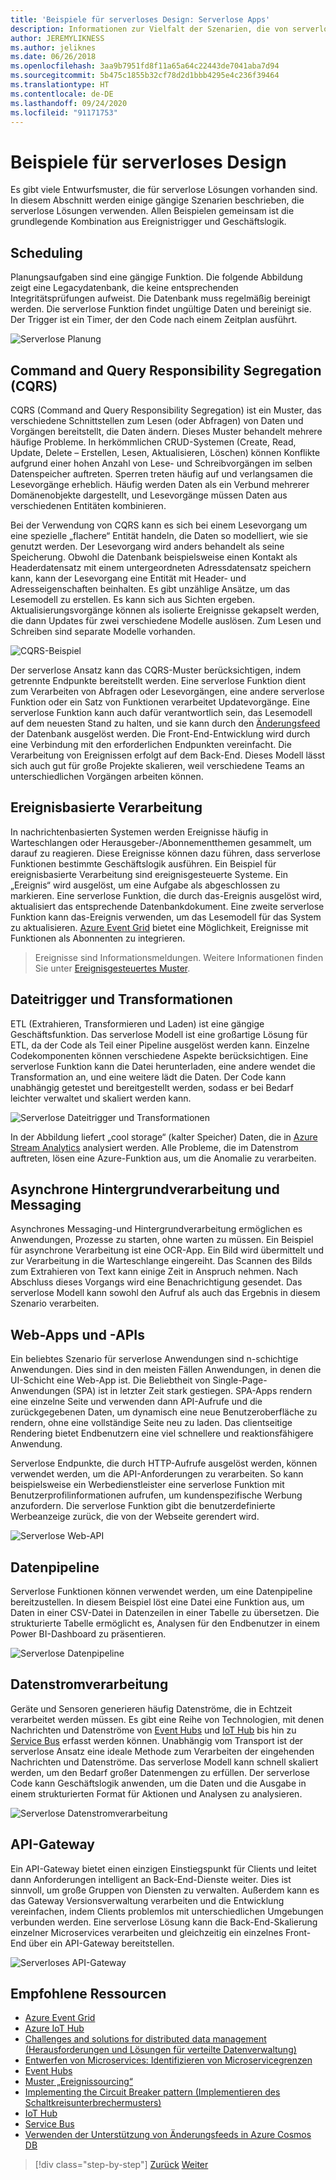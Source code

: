 ```yaml
---
title: 'Beispiele für serverloses Design: Serverlose Apps'
description: Informationen zur Vielfalt der Szenarien, die von serverlosen Architekturen unterstützt werden, von der Planung und ereignisbasierten Verarbeitung über Dateitrigger bis hin zu Streamingprozessen.
author: JEREMYLIKNESS
ms.author: jeliknes
ms.date: 06/26/2018
ms.openlocfilehash: 3aa9b7951fd8f11a65a64c22443de7041aba7d94
ms.sourcegitcommit: 5b475c1855b32cf78d2d1bbb4295e4c236f39464
ms.translationtype: HT
ms.contentlocale: de-DE
ms.lasthandoff: 09/24/2020
ms.locfileid: "91171753"
---
```

# <a name="serverless-design-examples"></a>Beispiele für serverloses Design

Es gibt viele Entwurfsmuster, die für serverlose Lösungen vorhanden sind. In diesem Abschnitt werden einige gängige Szenarien beschrieben, die serverlose Lösungen verwenden. Allen Beispielen gemeinsam ist die grundlegende Kombination aus Ereignistrigger und Geschäftslogik.

## <a name="scheduling"></a>Scheduling

Planungsaufgaben sind eine gängige Funktion. Die folgende Abbildung zeigt eine Legacydatenbank, die keine entsprechenden Integritätsprüfungen aufweist. Die Datenbank muss regelmäßig bereinigt werden. Die serverlose Funktion findet ungültige Daten und bereinigt sie. Der Trigger ist ein Timer, der den Code nach einem Zeitplan ausführt.

![Serverlose Planung](./media/serverless-scheduling.png)

## <a name="command-and-query-responsibility-segregation-cqrs"></a>Command and Query Responsibility Segregation (CQRS)

CQRS (Command and Query Responsibility Segregation) ist ein Muster, das verschiedene Schnittstellen zum Lesen (oder Abfragen) von Daten und Vorgängen bereitstellt, die Daten ändern. Dieses Muster behandelt mehrere häufige Probleme. In herkömmlichen CRUD-Systemen (Create, Read, Update, Delete – Erstellen, Lesen, Aktualisieren, Löschen) können Konflikte aufgrund einer hohen Anzahl von Lese- und Schreibvorgängen im selben Datenspeicher auftreten. Sperren treten häufig auf und verlangsamen die Lesevorgänge erheblich. Häufig werden Daten als ein Verbund mehrerer Domänenobjekte dargestellt, und Lesevorgänge müssen Daten aus verschiedenen Entitäten kombinieren.

Bei der Verwendung von CQRS kann es sich bei einem Lesevorgang um eine spezielle „flachere“ Entität handeln, die Daten so modelliert, wie sie genutzt werden. Der Lesevorgang wird anders behandelt als seine Speicherung. Obwohl die Datenbank beispielsweise einen Kontakt als Headerdatensatz mit einem untergeordneten Adressdatensatz speichern kann, kann der Lesevorgang eine Entität mit Header- und Adresseigenschaften beinhalten. Es gibt unzählige Ansätze, um das Lesemodell zu erstellen. Es kann sich aus Sichten ergeben. Aktualisierungsvorgänge können als isolierte Ereignisse gekapselt werden, die dann Updates für zwei verschiedene Modelle auslösen. Zum Lesen und Schreiben sind separate Modelle vorhanden.

![CQRS-Beispiel](./media/cqrs-example.png)

Der serverlose Ansatz kann das CQRS-Muster berücksichtigen, indem getrennte Endpunkte bereitstellt werden. Eine serverlose Funktion dient zum Verarbeiten von Abfragen oder Lesevorgängen, eine andere serverlose Funktion oder ein Satz von Funktionen verarbeitet Updatevorgänge. Eine serverlose Funktion kann auch dafür verantwortlich sein, das Lesemodell auf dem neuesten Stand zu halten, und sie kann durch den [Änderungsfeed](/azure/cosmos-db/change-feed) der Datenbank ausgelöst werden. Die Front-End-Entwicklung wird durch eine Verbindung mit den erforderlichen Endpunkten vereinfacht. Die Verarbeitung von Ereignissen erfolgt auf dem Back-End. Dieses Modell lässt sich auch gut für große Projekte skalieren, weil verschiedene Teams an unterschiedlichen Vorgängen arbeiten können.

## <a name="event-based-processing"></a>Ereignisbasierte Verarbeitung

In nachrichtenbasierten Systemen werden Ereignisse häufig in Warteschlangen oder Herausgeber-/Abonnementthemen gesammelt, um darauf zu reagieren. Diese Ereignisse können dazu führen, dass serverlose Funktionen bestimmte Geschäftslogik ausführen. Ein Beispiel für ereignisbasierte Verarbeitung sind ereignisgesteuerte Systeme. Ein „Ereignis“ wird ausgelöst, um eine Aufgabe als abgeschlossen zu markieren. Eine serverlose Funktion, die durch das-Ereignis ausgelöst wird, aktualisiert das entsprechende Datenbankdokument. Eine zweite serverlose Funktion kann das-Ereignis verwenden, um das Lesemodell für das System zu aktualisieren. [Azure Event Grid](/azure/event-grid/overview) bietet eine Möglichkeit, Ereignisse mit Funktionen als Abonnenten zu integrieren.

> Ereignisse sind Informationsmeldungen. Weitere Informationen finden Sie unter [Ereignisgesteuertes Muster](/azure/architecture/patterns/event-sourcing).

## <a name="file-triggers-and-transformations"></a>Dateitrigger und Transformationen

ETL (Extrahieren, Transformieren und Laden) ist eine gängige Geschäftsfunktion. Das serverlose Modell ist eine großartige Lösung für ETL, da der Code als Teil einer Pipeline ausgelöst werden kann. Einzelne Codekomponenten können verschiedene Aspekte berücksichtigen. Eine serverlose Funktion kann die Datei herunterladen, eine andere wendet die Transformation an, und eine weitere lädt die Daten. Der Code kann unabhängig getestet und bereitgestellt werden, sodass er bei Bedarf leichter verwaltet und skaliert werden kann.

![Serverlose Dateitrigger und Transformationen](./media/serverless-file-triggers.png)

In der Abbildung liefert „cool storage“ (kalter Speicher) Daten, die in [Azure Stream Analytics](/azure/stream-analytics) analysiert werden. Alle Probleme, die im Datenstrom auftreten, lösen eine Azure-Funktion aus, um die Anomalie zu verarbeiten.

## <a name="asynchronous-background-processing-and-messaging"></a>Asynchrone Hintergrundverarbeitung und Messaging

Asynchrones Messaging-und Hintergrundverarbeitung ermöglichen es Anwendungen, Prozesse zu starten, ohne warten zu müssen. Ein Beispiel für asynchrone Verarbeitung ist eine OCR-App. Ein Bild wird übermittelt und zur Verarbeitung in die Warteschlange eingereiht. Das Scannen des Bilds zum Extrahieren von Text kann einige Zeit in Anspruch nehmen. Nach Abschluss dieses Vorgangs wird eine Benachrichtigung gesendet. Das serverlose Modell kann sowohl den Aufruf als auch das Ergebnis in diesem Szenario verarbeiten.

## <a name="web-apps-and-apis"></a>Web-Apps und -APIs

Ein beliebtes Szenario für serverlose Anwendungen sind n-schichtige Anwendungen. Dies sind in den meisten Fällen Anwendungen, in denen die UI-Schicht eine Web-App ist. Die Beliebtheit von Single-Page-Anwendungen (SPA) ist in letzter Zeit stark gestiegen. SPA-Apps rendern eine einzelne Seite und verwenden dann API-Aufrufe und die zurückgegebenen Daten, um dynamisch eine neue Benutzeroberfläche zu rendern, ohne eine vollständige Seite neu zu laden. Das clientseitige Rendering bietet Endbenutzern eine viel schnellere und reaktionsfähigere Anwendung.

Serverlose Endpunkte, die durch HTTP-Aufrufe ausgelöst werden, können verwendet werden, um die API-Anforderungen zu verarbeiten. So kann beispielsweise ein Werbedienstleister eine serverlose Funktion mit Benutzerprofilinformationen aufrufen, um kundenspezifische Werbung anzufordern. Die serverlose Funktion gibt die benutzerdefinierte Werbeanzeige zurück, die von der Webseite gerendert wird.

![Serverlose Web-API](./media/serverless-web-api.png)

## <a name="data-pipeline"></a>Datenpipeline

Serverlose Funktionen können verwendet werden, um eine Datenpipeline bereitzustellen. In diesem Beispiel löst eine Datei eine Funktion aus, um Daten in einer CSV-Datei in Datenzeilen in einer Tabelle zu übersetzen. Die strukturierte Tabelle ermöglicht es, Analysen für den Endbenutzer in einem Power BI-Dashboard zu präsentieren.

![Serverlose Datenpipeline](./media/serverless-data-pipeline.png)

## <a name="stream-processing"></a>Datenstromverarbeitung

Geräte und Sensoren generieren häufig Datenströme, die in Echtzeit verarbeitet werden müssen. Es gibt eine Reihe von Technologien, mit denen Nachrichten und Datenströme von [Event Hubs](/azure/event-hubs/event-hubs-what-is-event-hubs) und [IoT Hub](/azure/iot-hub) bis hin zu [Service Bus](/azure/service-bus) erfasst werden können. Unabhängig vom Transport ist der serverlose Ansatz eine ideale Methode zum Verarbeiten der eingehenden Nachrichten und Datenströme. Das serverlose Modell kann schnell skaliert werden, um den Bedarf großer Datenmengen zu erfüllen. Der serverlose Code kann Geschäftslogik anwenden, um die Daten und die Ausgabe in einem strukturierten Format für Aktionen und Analysen zu analysieren.

![Serverlose Datenstromverarbeitung](./media/serverless-stream-processing.png)

## <a name="api-gateway"></a>API-Gateway

Ein API-Gateway bietet einen einzigen Einstiegspunkt für Clients und leitet dann Anforderungen intelligent an Back-End-Dienste weiter. Dies ist sinnvoll, um große Gruppen von Diensten zu verwalten. Außerdem kann es das Gateway Versionsverwaltung verarbeiten und die Entwicklung vereinfachen, indem Clients problemlos mit unterschiedlichen Umgebungen verbunden werden. Eine serverlose Lösung kann die Back-End-Skalierung einzelner Microservices verarbeiten und gleichzeitig ein einzelnes Front-End über ein API-Gateway bereitstellen.

![Serverloses API-Gateway](./media/serverless-api-gateway.png)

## <a name="recommended-resources"></a>Empfohlene Ressourcen

- [Azure Event Grid](/azure/event-grid/overview)
- [Azure IoT Hub](/azure/iot-hub)
- [Challenges and solutions for distributed data management (Herausforderungen und Lösungen für verteilte Datenverwaltung)](../microservices/architect-microservice-container-applications/distributed-data-management.md)
- [Entwerfen von Microservices: Identifizieren von Microservicegrenzen](/azure/architecture/microservices/microservice-boundaries)
- [Event Hubs](/azure/event-hubs/event-hubs-what-is-event-hubs)
- [Muster „Ereignissourcing“](/azure/architecture/patterns/event-sourcing)
- [Implementing the Circuit Breaker pattern (Implementieren des Schaltkreisunterbrechermusters)](../microservices/implement-resilient-applications/implement-circuit-breaker-pattern.md)
- [IoT Hub](/azure/iot-hub)
- [Service Bus](/azure/service-bus)
- [Verwenden der Unterstützung von Änderungsfeeds in Azure Cosmos DB](/azure/cosmos-db/change-feed)

>[!div class="step-by-step"]
>[Zurück](serverless-architecture-considerations.md)
>[Weiter](azure-serverless-platform.md)

